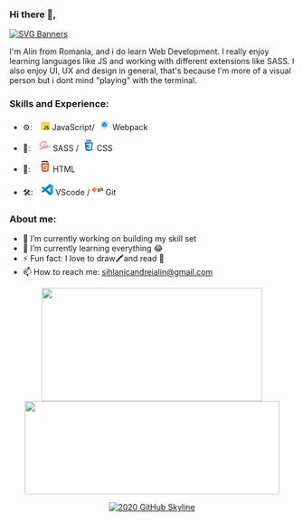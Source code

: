 

### Hi there 👋, 

[![SVG Banners](https://svg-banners.vercel.app/api?type=luminance&text1={Design:%20✏️,%20Development:%20🖥️}&width=1200&height=350)](https://github.com/Akshay090/svg-banners)


I'm Alin from Romania, and i do learn Web Development. I really enjoy learning languages like JS and working with different extensions like SASS. I also enjoy UI, UX and design in general, that's because I'm more of a visual person but  i dont mind "playing" with the terminal.


<p align="center" width="100%">

### Skills and Experience: 
 - ⚙️:&nbsp;&nbsp;   <img src="https://raw.githubusercontent.com/github/explore/80688e429a7d4ef2fca1e82350fe8e3517d3494d/topics/javascript/javascript.png" alt="Javascript" height="15" style=" margin-left:4px"> JavaScript/ <img src="https://raw.githubusercontent.com/github/explore/80688e429a7d4ef2fca1e82350fe8e3517d3494d/topics/webpack/webpack.png" alt="webpack" height="20" style=" margin-left:4px"> Webpack  

 - 🎨:&nbsp;&nbsp;   <img src="https://raw.githubusercontent.com/github/explore/80688e429a7d4ef2fca1e82350fe8e3517d3494d/topics/sass/sass.png" alt="SASS" height="20" style=" margin-left:4px"> SASS / <img src="https://raw.githubusercontent.com/github/explore/80688e429a7d4ef2fca1e82350fe8e3517d3494d/topics/css/css.png" alt="CSS" height="20" style=" margin-left:4px"> CSS      
 - 🧱:&nbsp;&nbsp;   <img src="https://raw.githubusercontent.com/github/explore/80688e429a7d4ef2fca1e82350fe8e3517d3494d/topics/html/html.png" alt="HTML" height="20" style="margin-left:4px"> HTML
 - 🛠️:&nbsp;&nbsp;   <img src="https://raw.githubusercontent.com/github/explore/80688e429a7d4ef2fca1e82350fe8e3517d3494d/topics/visual-studio-code/visual-studio-code.png" alt="VS Code" height="20" style="margin-left:4px"> VScode / <img src="https://raw.githubusercontent.com/github/explore/80688e429a7d4ef2fca1e82350fe8e3517d3494d/topics/git/git.png" alt="Git" height="20" style="margin-top:4px"> Git 
 
### About me: 
- 🔭 I’m currently working on building my skill set  
- 🌱 I’m currently learning everything 😂 
- ⚡ Fun fact: I love to draw🖍️and read 📖  
- 📫 How to reach me: sihlanicandreialin@gmail.com  
</p>

<p align="center" width="50%">
<a href="https://github.com/anuraghazra/github-readme-stats">
  <img align="center"  width="390" height= "200" src="https://github-readme-stats.vercel.app/api?username=Tenclop&show_icons=true&theme=tokyonight" />
</a>
<a href="https://github.com/anuraghazra/github-readme-stats">
  <img align="center" width="450" height= "165" src="https://github-readme-stats.vercel.app/api/top-langs/?username=Tenclop&show_icons=true&theme=tokyonight&layout=compact" />
</a>
 </p>
 
<p align="center" width="50%">
<a href="https://skyline.github.com/tenclop/2022" title="2021 GitHub Skyline" align="center" width="100%" >
 <img width="50%"
        src="https://user-images.githubusercontent.com/34941191/172058505-0feffc9f-1d4a-44b1-bf84-653992c631fd.png"
        alt="2020 GitHub Skyline"/>
 </a>
 </p>
 

